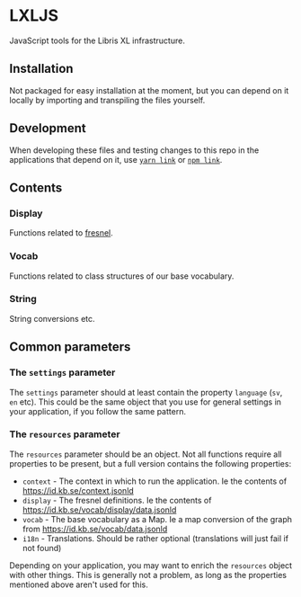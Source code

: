 # LXLJS
JavaScript tools for the Libris XL infrastructure.

## Installation

Not packaged for easy installation at the moment, but you can depend on it locally by importing and transpiling the files yourself.

## Development

When developing these files and testing changes to this repo in the applications that depend on it, use [`yarn link`]((https://classic.yarnpkg.com/en/docs/cli/link)) or [`npm link`](https://docs.npmjs.com/cli/v7/commands/npm-link).

## Contents

### Display

Functions related to [fresnel](https://www.w3.org/2005/04/fresnel-info/manual/).

### Vocab

Functions related to class structures of our base vocabulary.

### String

String conversions etc.

## Common parameters

### The `settings` parameter

The `settings` parameter should at least contain the property `language` (`sv`, `en` etc). This could be the same object that you use for general settings in your application, if you follow the same pattern.

### The `resources` parameter

The `resources` parameter should be an object. Not all functions require all properties to be present, but a full version contains the following properties:

* `context` - The context in which to run the application. Ie the contents of https://id.kb.se/context.jsonld
* `display` - The fresnel definitions. Ie the contents of https://id.kb.se/vocab/display/data.jsonld
* `vocab` - The base vocabulary as a Map. Ie a map conversion of the graph from https://id.kb.se/vocab/data.jsonld
* `i18n` - Translations. Should be rather optional (translations will just fail if not found)

Depending on your application, you may want to enrich the `resources` object with other things. This is generally not a problem, as long as the properties mentioned above aren't used for this.